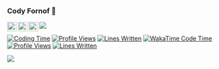 ### Cody Fornof 🧸
<a href="https://twitter.com/Cody_James8">
  <img align="left" alt="Cody Fornof's Twitter" width="22px" src="https://raw.githubusercontent.com/peterthehan/peterthehan/master/assets/twitter.svg" />
</a>
<a href="https://www.linkedin.com/in/cody-fornof-47975a198/">
  <img align="left" alt="Cody Fornof's LinkedIN" width="22px" src="https://raw.githubusercontent.com/peterthehan/peterthehan/master/assets/linkedin.svg" />
</a>
<a href="https://leetcode.com/CodyFornof/">
  <img align="left" alt="Cody Fornof's Leetcode" width="22px" src="https://leetcode.com/_next/static/images/logo-dark-c96c407d175e36c81e236fcfdd682a0b.png" />
</a>
<img src="https://visitor-badge.glitch.me/badge?page_id=CodyFornof.CodyFornof" />


[![Coding Time](https://img.shields.io/badge/code%20time-00%3A05-blue.svg)](https://wakatime.com/@CodyFornof)
[![Profile Views](https://img.shields.io/badge/profile%20views-%E2%89%A5%200-blue.svg)](https://github.com/CodyFornof)
[![Lines Written](https://img.shields.io/badge/lines%20written-%E2%89%A5%200-blue.svg)](https://github.com/CodyFornof)
[![WakaTime Code Time](https://img.shields.io/badge/code%20time-00%3A05-blue.svg)](https://wakatime.com/@CodyFornof)
[![Profile Views](https://img.shields.io/badge/dynamic/json.svg?label=profile%20views&url=https%3A%2F%2Fapi.github.com%2Fusers%2FCodyFornof%2Fprofile&query=$.views&colorB=blue)](https://github.com/CodyFornof)
[![Lines Written](https://img.shields.io/badge/dynamic/json.svg?label=lines%20written&url=https%3A%2F%2Fapi.github.com%2Fusers%2FCodyFornof%2Fprofile&query=$.public_repositories+%2B+$.followers&colorB=blue)](https://github.com/CodyFornof)

<a href="https://wakatime.com"><img src="https://wakatime.com/share/@32130c20-64f0-4429-902f-883d1ba0450d/7709a231-d0e2-4e50-a285-da5fdefd2257.png" /></a>


<!--START_SECTION:waka-->
<!--END_SECTION:waka-->
<!--
**CodyFornof/CodyFornof** is a ✨ _special_ ✨ repository because its `README.md` (this file) appears on your GitHub profile.
Here are some ideas to get you started:
- 🔭 I’m currently working on ...
- 🌱 I’m currently learning ...
- 👯 I’m looking to collaborate on ...
- 🤔 I’m looking for help with ...
- 💬 Ask me about ...
- 📫 How to reach me: ...
- 😄 Pronouns: ...
- ⚡ Fun fact: ...
-->
